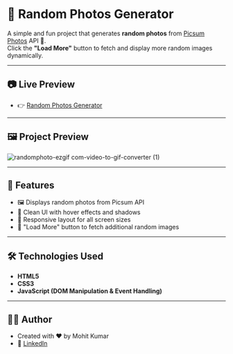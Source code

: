 # 📸 Random Photos Generator  

A simple and fun project that generates **random photos** from [Picsum Photos](https://picsum.photos/) API 🎉.  
Click the **"Load More"** button to fetch and display more random images dynamically.  

---

## 📷 Live Preview

- 👉 [Random Photos Generator](https://random-photos-generator.netlify.app/)

---

## 🖼️ Project Preview

![randomphoto-ezgif com-video-to-gif-converter (1)](https://github.com/user-attachments/assets/57ee7daf-6eff-41e0-89f6-eb447c819006)

---

## 🌟 Features
- 🖼️ Displays random photos from Picsum API  
- 🎨 Clean UI with hover effects and shadows  
- 📱 Responsive layout for all screen sizes  
- 🔄 "Load More" button to fetch additional random images  

---

## 🛠️ Technologies Used
- **HTML5**  
- **CSS3**  
- **JavaScript (DOM Manipulation & Event Handling)**  

---

## 👨‍💻 Author
- Created with ❤️ by Mohit Kumar
- 🔗 [LinkedIn](https://www.linkedin.com/in/mohit-kumar16)
